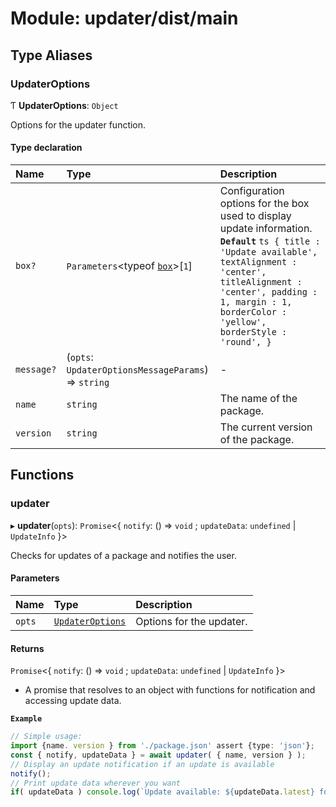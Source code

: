# Module: updater/dist/main

## Type Aliases

### UpdaterOptions

Ƭ **UpdaterOptions**: `Object`

Options for the updater function.

#### Type declaration

| Name | Type | Description |
| :------ | :------ | :------ |
| `box?` | `Parameters`\<typeof [`box`](styles_dist_main.md#box)\>[``1``] | Configuration options for the box used to display update information. **`Default`** ```ts { title : 'Update available', textAlignment : 'center', titleAlignment : 'center', padding : 1, margin : 1, borderColor : 'yellow', borderStyle : 'round', } ``` |
| `message?` | (`opts`: `UpdaterOptionsMessageParams`) => `string` | - |
| `name` | `string` | The name of the package. |
| `version` | `string` | The current version of the package. |

## Functions

### updater

▸ **updater**(`opts`): `Promise`\<\{ `notify`: () => `void` ; `updateData`: `undefined` \| `UpdateInfo`  }\>

Checks for updates of a package and notifies the user.

#### Parameters

| Name | Type | Description |
| :------ | :------ | :------ |
| `opts` | [`UpdaterOptions`](updater_dist_main.md#updateroptions) | Options for the updater. |

#### Returns

`Promise`\<\{ `notify`: () => `void` ; `updateData`: `undefined` \| `UpdateInfo`  }\>

- A promise that resolves to an object with functions for notification and accessing update data.

**`Example`**

```ts
// Simple usage:
import {name. version } from './package.json' assert {type: 'json'};
const { notify, updateData } = await updater( { name, version } );
// Display an update notification if an update is available
notify();
// Print update data wherever you want
if( updateData ) console.log(`Update available: ${updateData.latest} for ${updateData.name}`)
```
